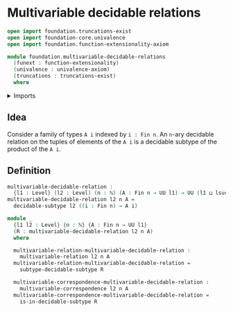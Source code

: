 # Multivariable decidable relations

```agda
open import foundation.truncations-exist
open import foundation-core.univalence
open import foundation.function-extensionality-axiom

module foundation.multivariable-decidable-relations
  (funext : function-extensionality)
  (univalence : univalence-axiom)
  (truncations : truncations-exist)
  where
```

<details><summary>Imports</summary>

```agda
open import elementary-number-theory.natural-numbers

open import foundation.decidable-subtypes funext univalence truncations
open import foundation.multivariable-correspondences funext univalence truncations
open import foundation.multivariable-relations funext univalence truncations
open import foundation.universe-levels

open import univalent-combinatorics.standard-finite-types funext univalence truncations
```

</details>

## Idea

Consider a family of types `A i` indexed by `i : Fin n`. An `n`-ary decidable
relation on the tuples of elements of the `A i` is a decidable subtype of the
product of the `A i`.

## Definition

```agda
multivariable-decidable-relation :
  {l1 : Level} (l2 : Level) (n : ℕ) (A : Fin n → UU l1) → UU (l1 ⊔ lsuc l2)
multivariable-decidable-relation l2 n A =
  decidable-subtype l2 ((i : Fin n) → A i)

module _
  {l1 l2 : Level} {n : ℕ} {A : Fin n → UU l1}
  (R : multivariable-decidable-relation l2 n A)
  where

  multivariable-relation-multivariable-decidable-relation :
    multivariable-relation l2 n A
  multivariable-relation-multivariable-decidable-relation =
    subtype-decidable-subtype R

  multivariable-correspondence-multivariable-decidable-relation :
    multivariable-correspondence l2 n A
  multivariable-correspondence-multivariable-decidable-relation =
    is-in-decidable-subtype R
```

